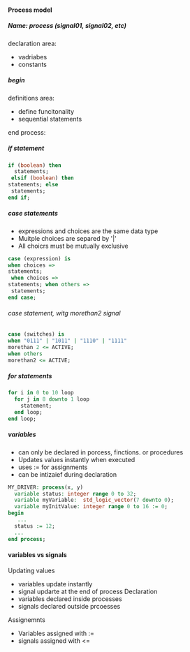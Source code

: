 #### Process model

##### Name: process (signal01, signal02, etc)
declaration area:
- vadriabes
- constants

##### begin
definitions area:
- define funcitonality
- sequential statements

end process:

##### if statement
``` vhdl
if (boolean) then
  statements;
 elsif (boolean) then
statements; else
 statements;
end if;
```

##### case statements
- expressions and choices are the same data type
- Muitple choices are separed by '|'
- All choicrs must be mutually exclusive
``` vhdl
case (expression) is
when choices =>
statements;
 when choices =>
statements; when others =>
 statements;
end case;


```

###### case statement, witg morethan2 signal
``` vhdl
case (switches) is
when "0111" | "1011" | "1110" | "1111" 
morethan 2 <= ACTIVE;
when others 
morethan2 <= ACTIVE;
```


##### for statements

``` vhdl
for i in 0 to 10 loop
  for j in 8 downto 1 loop
    statement;
  end loop;
end loop;

```

##### variables
- can only be declared in porcess, finctions. or procedures
- Updates values instantly when executed
- uses := for assignments
- can be intizaief during declaration

```` vhdl
MY_DRIVER: process(x, y)
  variable status: integer range 0 to 32;
  variable myVariable:  std_logic_vector(7 downto 0);
  variable myInitValue: integer range 0 to 16 := 0;
begin
   ...
  status := 12;
  ...
end process;

 ````

#### variables vs signals
Updating values
- variables update instantly
- signal updarte at the end of process
Declaration
- variables declared  inside processes
- signals declared outside prcoesses

Assignemnts
- Variables assigned with :=
- signals assigned with <=



